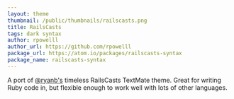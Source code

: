 ```yaml
---
layout: theme
thumbnail: /public/thumbnails/railscasts.png
title: RailsCasts
tags: dark syntax
author: rpowelll
author_url: https://github.com/rpowelll
package_url: https://atom.io/packages/railscasts-syntax
package_name: railscasts-syntax
---
```


A port of [@ryanb's](https://github.com/ryanb/) timeless RailsCasts TextMate
theme. Great for writing Ruby code in, but flexible enough to work well with
lots of other languages.
